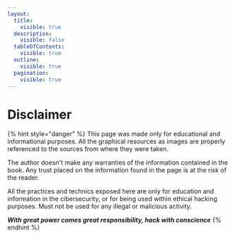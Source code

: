 ```yaml
---
layout:
  title:
    visible: true
  description:
    visible: false
  tableOfContents:
    visible: true
  outline:
    visible: true
  pagination:
    visible: true
---
```


# Disclaimer

{% hint style="danger" %}
This page was made only for educational and informational purposes. All the graphical resources as images are properly referenced to the sources from where they were taken.&#x20;

The author doesn't make any warranties of the information contained in the book. Any trust placed on the information found in the page is at the risk of the reader.

All the practices and technics exposed here are only for education and information in the cibersecurity, or for being used within ethical hacking purposes. Must not be used for any illegal or malicious activity.

_**With great power comes great responsibility, hack with conscience**_
{% endhint %}
